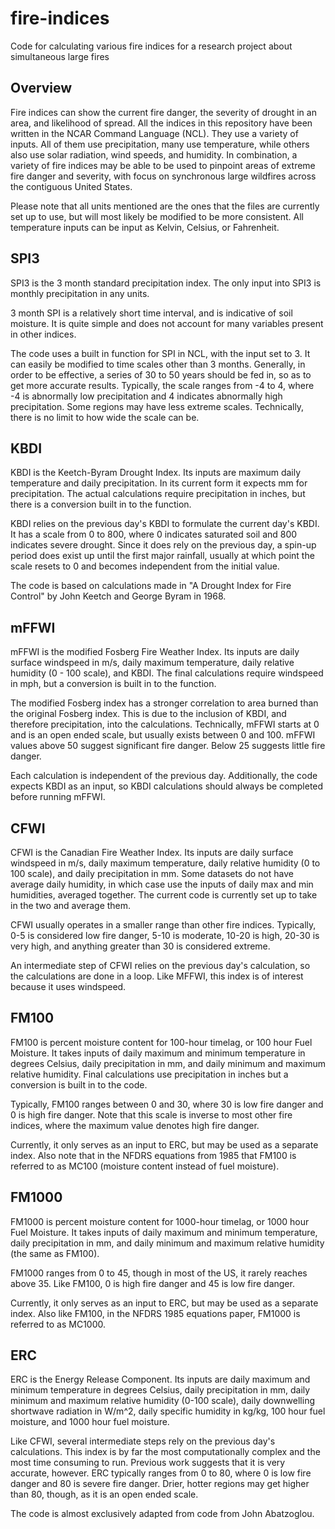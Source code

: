 # fire-indices
Code for calculating various fire indices for a research project about simultaneous large fires

## Overview
Fire indices can show the current fire danger, the severity of drought in an area, and likelihood of spread. All the indices in this repository have been written in the NCAR Command Language (NCL). They use a variety of inputs. All of them use precipitation, many use temperature, while others also use solar radiation, wind speeds, and humidity. In combination, a variety of fire indices may be able to be used to pinpoint areas of extreme fire danger and severity, with focus on synchronous large wildfires across the contiguous United States. 

Please note that all units mentioned are the ones that the files are currently set up to use, but will most likely be modified to be more consistent. All temperature inputs can be input as Kelvin, Celsius, or Fahrenheit.

## SPI3
SPI3 is the 3 month standard precipitation index. The only input into SPI3 is monthly precipitation in any units.

3 month SPI is a relatively short time interval, and is indicative of soil moisture. It is quite simple and does not account for many variables present in other indices. 

The code uses a built in function for SPI in NCL, with the input set to 3. It can easily be modified to time scales other than 3 months. Generally, in order to be effective, a series of 30 to 50 years should be fed in, so as to get more accurate results. Typically, the scale ranges from -4 to 4, where -4 is abnormally low precipitation and 4 indicates abnormally high precipitation. Some regions may have less extreme scales. Technically, there is no limit to how wide the scale can be.

## KBDI
KBDI is the Keetch-Byram Drought Index. Its inputs are maximum daily temperature and daily precipitation. In its current form it expects mm for precipitation. The actual calculations require precipitation in inches, but there is a conversion built in to the function.

KBDI relies on the previous day's KBDI to formulate the current day's KBDI. It has a scale from 0 to 800, where 0 indicates saturated soil and 800 indicates severe drought. Since it does rely on the previous day, a spin-up period does exist up until the first major rainfall, usually at which point the scale resets to 0 and becomes independent from the initial value.

The code is based on calculations made in "A Drought Index for Fire Control" by John Keetch and George Byram in 1968. 

## mFFWI
mFFWI is the modified Fosberg Fire Weather Index. Its inputs are daily surface windspeed in m/s, daily maximum temperature, daily relative humidity (0 - 100 scale), and KBDI. The final calculations require windspeed in mph, but a conversion is built in to the function.

The modified Fosberg index has a stronger correlation to area burned than the original Fosberg index. This is due to the inclusion of KBDI, and therefore precipitation, into the calculations. Technically, mFFWI starts at 0 and is an open ended scale, but usually exists between 0 and 100. mFFWI values above 50 suggest significant fire danger. Below 25 suggests little fire danger.

Each calculation is independent of the previous day. Additionally, the code expects KBDI as an input, so KBDI calculations should always be completed before running mFFWI.

## CFWI
CFWI is the Canadian Fire Weather Index. Its inputs are daily surface windspeed in m/s, daily maximum temperature, daily relative humidity (0 to 100 scale), and daily precipitation in mm. Some datasets do not have average daily humidity, in which case use the inputs of daily max and min humidities, averaged together. The current code is currently set up to take in the two and average them.

CFWI usually operates in a smaller range than other fire indices. Typically, 0-5 is considered low fire danger, 5-10 is moderate, 10-20 is high, 20-30 is very high, and anything greater than 30 is considered extreme.

An intermediate step of CFWI relies on the previous day's calculation, so the calculations are done in a loop. Like MFFWI, this index is of interest because it uses windspeed.

## FM100
FM100 is percent moisture content for 100-hour timelag, or 100 hour Fuel Moisture. It takes inputs of daily maximum and minimum temperature in degrees Celsius, daily precipitation in mm, and daily minimum and maximum relative humidity. Final calculations use precipitation in inches but a conversion is built in to the code.

Typically, FM100 ranges between 0 and 30, where 30 is low fire danger and 0 is high fire danger. Note that this scale is inverse to most other fire indices, where the maximum value denotes high fire danger.

Currently, it only serves as an input to ERC, but may be used as a separate index. Also note that in the NFDRS equations from 1985 that FM100 is referred to as MC100 (moisture content instead of fuel moisture).

## FM1000
FM1000 is percent moisture content for 1000-hour timelag, or 1000 hour Fuel Moisture. It takes inputs of daily maximum and minimum temperature, daily precipitation in mm, and daily minimum and maximum relative humidity (the same as FM100).

FM1000 ranges from 0 to 45, though in most of the US, it rarely reaches above 35. Like FM100, 0 is high fire danger and 45 is low fire danger. 

Currently, it only serves as an input to ERC, but may be used as a separate index. Also like FM100, in the NFDRS 1985 equations paper, FM1000 is referred to as MC1000.

## ERC 
ERC is the Energy Release Component. Its inputs are daily maximum and minimum temperature in degrees Celsius, daily precipitation in mm, daily minimum and maximum relative humidity (0-100 scale), daily downwelling shortwave radiation in W/m^2, daily specific humidity in kg/kg, 100 hour fuel moisture, and 1000 hour fuel moisture. 

Like CFWI, several intermediate steps rely on the previous day's calculations. This index is by far the most computationally complex and the most time consuming to run. Previous work suggests that it is very accurate, however. ERC typically ranges from 0 to 80, where 0 is low fire danger and 80 is severe fire danger. Drier, hotter regions may get higher than 80, though, as it is an open ended scale.

The code is almost exclusively adapted from code from John Abatzoglou. 
